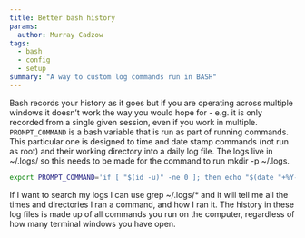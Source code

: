```yaml
---
title: Better bash history
params:
  author: Murray Cadzow
tags:
  - bash
  - config
  - setup
summary: "A way to custom log commands run in BASH"
---
```



Bash records your history as it goes but if you are operating across multiple windows it doesn’t work the way you would hope for - e.g. it is only recorded from a single given session, even if you work in multiple. `PROMPT_COMMAND` is a bash variable that is run as part of running commands. This particular one is designed to time and date stamp commands (not run as root) and their working directory into a daily log file. The logs live in ~/.logs/ so this needs to be made for the command to run mkdir -p ~/.logs.

```bash {filename=".bashrc"}
export PROMPT_COMMAND='if [ "$(id -u)" -ne 0 ]; then echo "$(date "+%Y-%m-%d.%H:%M:%S") $(pwd) $(history 1)" >> ~/.logs/bash-history-$(date "+%Y-%m-%d").log; fi'
```

If I want to search my logs I can use grep <command> ~/.logs/* and it will tell me all the times and directories I ran a command, and how I ran it. The history in these log files is made up of all commands you run on the computer, regardless of how many terminal windows you have open.
